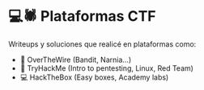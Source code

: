 # 💻🕷️ Plataformas CTF

Writeups y soluciones que realicé en plataformas como:

- 🐧 OverTheWire (Bandit, Narnia...)
- 🧠 TryHackMe (Intro to pentesting, Linux, Red Team)
- 💻 HackTheBox (Easy boxes, Academy labs)